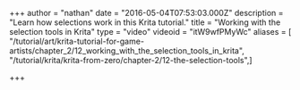 +++
author = "nathan"
date = "2016-05-04T07:53:03.000Z"
description = "Learn how selections work in this Krita tutorial."
title = "Working with the selection tools in Krita"
type = "video"
videoid = "itW9wfPMyWc"
aliases = [ "/tutorial/art/krita-tutorial-for-game-artists/chapter_2/12_working_with_the_selection_tools_in_krita", "/tutorial/krita/krita-from-zero/chapter-2/12-the-selection-tools",]

+++
